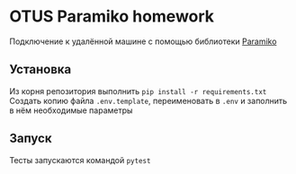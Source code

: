 # OTUS Paramiko homework
Подключение к удалённой машине с помощью библиотеки [Paramiko](http://www.paramiko.org/) 

## Установка
Из корня репозитория выполнить `pip install -r requirements.txt`  
Создать копию файла `.env.template`, переименовать в `.env` и заполнить в нём необходимые параметры

## Запуск
Тесты запускаются командой `pytest`

